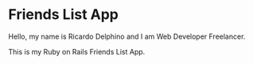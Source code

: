 # Friends List App

Hello, my name is Ricardo Delphino and I am Web Developer Freelancer.

This is my Ruby on Rails Friends List App.